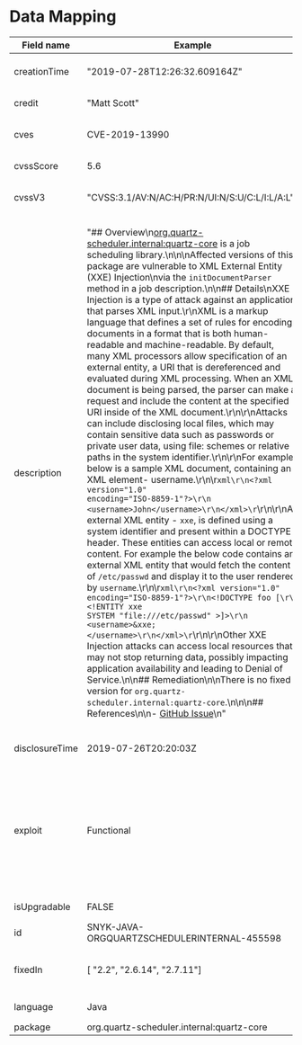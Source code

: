 # Data Mapping

| Field name     | Example                                                                                                                                                                                                                                                                                                                                                                                                                                                                                                                                                                                                                                                                                                                                                                                                                                                                                                                                                                                                                                                                                                                                                                                                                                                                                                                                                                                                                                                                                                                                                                                                                                                                                                                                                                                                                                                                                                                                                                                                                                                                                                                                                                                                                                                                                                                          | Description                                                                                                                                                                                                                                                                                                                                                                        | Format                                                                           |
| -------------- | -------------------------------------------------------------------------------------------------------------------------------------------------------------------------------------------------------------------------------------------------------------------------------------------------------------------------------------------------------------------------------------------------------------------------------------------------------------------------------------------------------------------------------------------------------------------------------------------------------------------------------------------------------------------------------------------------------------------------------------------------------------------------------------------------------------------------------------------------------------------------------------------------------------------------------------------------------------------------------------------------------------------------------------------------------------------------------------------------------------------------------------------------------------------------------------------------------------------------------------------------------------------------------------------------------------------------------------------------------------------------------------------------------------------------------------------------------------------------------------------------------------------------------------------------------------------------------------------------------------------------------------------------------------------------------------------------------------------------------------------------------------------------------------------------------------------------------------------------------------------------------------------------------------------------------------------------------------------------------------------------------------------------------------------------------------------------------------------------------------------------------------------------------------------------------------------------------------------------------------------------------------------------------------------------------------------------------- | ---------------------------------------------------------------------------------------------------------------------------------------------------------------------------------------------------------------------------------------------------------------------------------------------------------------------------------------------------------------------------------- | -------------------------------------------------------------------------------- |
| creationTime   | "2019-07-28T12:26:32.609164Z"                                                                                                                                                                                                                                                                                                                                                                                                                                                                                                                                                                                                                                                                                                                                                                                                                                                                                                                                                                                                                                                                                                                                                                                                                                                                                                                                                                                                                                                                                                                                                                                                                                                                                                                                                                                                                                                                                                                                                                                                                                                                                                                                                                                                                                                                                                    | Internal timestamp, will be removed in future versions                                                                                                                                                                                                                                                                                                                             | String (date-time format)                                                        |
| credit         | "Matt Scott"                                                                                                                                                                                                                                                                                                                                                                                                                                                                                                                                                                                                                                                                                                                                                                                                                                                                                                                                                                                                                                                                                                                                                                                                                                                                                                                                                                                                                                                                                                                                                                                                                                                                                                                                                                                                                                                                                                                                                                                                                                                                                                                                                                                                                                                                                                                     | Discoverer / Reporter of the vuln                                                                                                                                                                                                                                                                                                                                                  | Array of strings                                                                 |
| cves           | CVE-2019-13990                                                                                                                                                                                                                                                                                                                                                                                                                                                                                                                                                                                                                                                                                                                                                                                                                                                                                                                                                                                                                                                                                                                                                                                                                                                                                                                                                                                                                                                                                                                                                                                                                                                                                                                                                                                                                                                                                                                                                                                                                                                                                                                                                                                                                                                                                                                   | CVE(s) if exists. Not all vulns have a CVE as that takes a while to be assigned.                                                                                                                                                                                                                                                                                                   | Array of strings (CVE format)                                                    |
| cvssScore      | 5.6                                                                                                                                                                                                                                                                                                                                                                                                                                                                                                                                                                                                                                                                                                                                                                                                                                                                                                                                                                                                                                                                                                                                                                                                                                                                                                                                                                                                                                                                                                                                                                                                                                                                                                                                                                                                                                                                                                                                                                                                                                                                                                                                                                                                                                                                                                                              | Cvss V3.1 score, computed based on the base score of the cvss vector                                                                                                                                                                                                                                                                                                               | Number, 0-10                                                                     |
| cvssV3         | "CVSS:3.1/AV:N/AC:H/PR:N/UI:N/S:U/C:L/I:L/A:L"                                                                                                                                                                                                                                                                                                                                                                                                                                                                                                                                                                                                                                                                                                                                                                                                                                                                                                                                                                                                                                                                                                                                                                                                                                                                                                                                                                                                                                                                                                                                                                                                                                                                                                                                                                                                                                                                                                                                                                                                                                                                                                                                                                                                                                                                                   | Cvss V3.1 vector, including base score. Might include partial temporal score where applicable                                                                                                                                                                                                                                                                                      | String (CVSS format)                                                             |
| description    | <p>"## Overview\n<a href="https://mvnrepository.com/artifact/org.quartz-scheduler.internal/quartz-core">org.quartz-scheduler.internal:quartz-core</a> is a job scheduling library.\n\n\nAffected versions of this package are vulnerable to XML External Entity (XXE) Injection\nvia the <code>initDocumentParser</code> method in a job description.\n\n## Details\nXXE Injection is a type of attack against an application that parses XML input.\r\nXML is a markup language that defines a set of rules for encoding documents in a format that is both human-readable and machine-readable. By default, many XML processors allow specification of an external entity, a URI that is dereferenced and evaluated during XML processing. When an XML document is being parsed, the parser can make a request and include the content at the specified URI inside of the XML document.\r\n\r\nAttacks can include disclosing local files, which may contain sensitive data such as passwords or private user data, using file: schemes or relative paths in the system identifier.\r\n\r\nFor example, below is a sample XML document, containing an XML element- username.\r\n\r<code>xml\r\n&#x3C;?xml version=\"1.0\" encoding=\"ISO-8859-1\"?>\r\n &#x3C;username>John&#x3C;/username>\r\n&#x3C;/xml>\r</code>\r\n\r\nAn external XML entity - <code>xxe</code>, is defined using a system identifier and present within a DOCTYPE header. These entities can access local or remote content. For example the below code contains an external XML entity that would fetch the content of <code>/etc/passwd</code> and display it to the user rendered by <code>username</code>.\r\n\r<code>xml\r\n&#x3C;?xml version=\"1.0\" encoding=\"ISO-8859-1\"?>\r\n&#x3C;!DOCTYPE foo [\r\n &#x3C;!ENTITY xxe SYSTEM \"file:///etc/passwd\" >]>\r\n &#x3C;username>&#x26;xxe;&#x3C;/username>\r\n&#x3C;/xml>\r</code>\r\n\r\nOther XXE Injection attacks can access local resources that may not stop returning data, possibly impacting application availability and leading to Denial of Service.\n\n## Remediation\n\nThere is no fixed version for <code>org.quartz-scheduler.internal:quartz-core</code>.\n\n\n## References\n\n- <a href="https://github.com/quartz-scheduler/quartz/issues/467">GitHub Issue</a>\n"<br></p> | Full description of vulnerability. This field is meant for human consumption, and repeats a few machine-readable fields such as references and remediation. The format is markdown, making this easy to display to users.                                                                                                                                                          | String                                                                           |
| disclosureTime | 2019-07-26T20:20:03Z                                                                                                                                                                                                                                                                                                                                                                                                                                                                                                                                                                                                                                                                                                                                                                                                                                                                                                                                                                                                                                                                                                                                                                                                                                                                                                                                                                                                                                                                                                                                                                                                                                                                                                                                                                                                                                                                                                                                                                                                                                                                                                                                                                                                                                                                                                             | Timestamp of when the vulnerability was first made publicly available (either known to us or as appears the vulnerability source)                                                                                                                                                                                                                                                  | String (date-time format)                                                        |
| exploit        | Functional                                                                                                                                                                                                                                                                                                                                                                                                                                                                                                                                                                                                                                                                                                                                                                                                                                                                                                                                                                                                                                                                                                                                                                                                                                                                                                                                                                                                                                                                                                                                                                                                                                                                                                                                                                                                                                                                                                                                                                                                                                                                                                                                                                                                                                                                                                                       | Snyk looks for exploits in the wild and evaluates their maturity. Snyk also writes it’s own POC to evaluate vulnerability exploitability. This knowledge goes into assessing the maturity of the exploit as appears in this field. Values are from section 3.1 in [https://www.first.org/cvss/v3.1/specification-document](https://www.first.org/cvss/v3.1/specification-document) | String, supported exploit maturity values as appear in cvss vector specification |
| isUpgradable   | FALSE                                                                                                                                                                                                                                                                                                                                                                                                                                                                                                                                                                                                                                                                                                                                                                                                                                                                                                                                                                                                                                                                                                                                                                                                                                                                                                                                                                                                                                                                                                                                                                                                                                                                                                                                                                                                                                                                                                                                                                                                                                                                                                                                                                                                                                                                                                                            | Is there an upgrade a user can take to fix the vulnerability                                                                                                                                                                                                                                                                                                                       | Boolean value                                                                    |
| id             | SNYK-JAVA-ORGQUARTZSCHEDULERINTERNAL-455598                                                                                                                                                                                                                                                                                                                                                                                                                                                                                                                                                                                                                                                                                                                                                                                                                                                                                                                                                                                                                                                                                                                                                                                                                                                                                                                                                                                                                                                                                                                                                                                                                                                                                                                                                                                                                                                                                                                                                                                                                                                                                                                                                                                                                                                                                      | Snyk’s Vulnearbility’s ID.                                                                                                                                                                                                                                                                                                                                                         | String                                                                           |
| fixedIn        | \[ "2.2", "2.6.14", "2.7.11"]                                                                                                                                                                                                                                                                                                                                                                                                                                                                                                                                                                                                                                                                                                                                                                                                                                                                                                                                                                                                                                                                                                                                                                                                                                                                                                                                                                                                                                                                                                                                                                                                                                                                                                                                                                                                                                                                                                                                                                                                                                                                                                                                                                                                                                                                                                    | This indicated the earliest version that is vuln-free. As this might be a backport fix, this does not mean that newer versions aren’t vulnerable to it.                                                                                                                                                                                                                            | Array of strings                                                                 |
| language       | Java                                                                                                                                                                                                                                                                                                                                                                                                                                                                                                                                                                                                                                                                                                                                                                                                                                                                                                                                                                                                                                                                                                                                                                                                                                                                                                                                                                                                                                                                                                                                                                                                                                                                                                                                                                                                                                                                                                                                                                                                                                                                                                                                                                                                                                                                                                                             | Specifies the ecosystem of the vulnerability (java,python, etc)                                                                                                                                                                                                                                                                                                                    | String                                                                           |
| package        | org.quartz-scheduler.internal:quartz-core                                                                                                                                                                                                                                                                                                                                                                                                                                                                                                                                                                                                                                                                                                                                                                                                                                                                                                                                                                                                                                                                                                                                                                                                                                                                                                                                                                                                                                                                                                                                                                                                                                                                                                                                                                                                                                                                                                                                                                                                                                                                                                                                                                                                                                                                                        | Package name                                                                                                                                                                                                                                                                                                                                                                       | String                                                                           |

